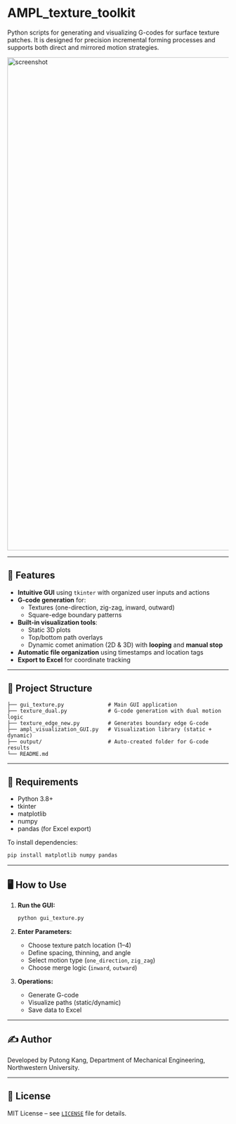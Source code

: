 # AMPL_texture_toolkit
Python scripts for generating and visualizing G-codes for surface texture patches.
It is designed for precision incremental forming processes and supports both direct and mirrored motion strategies.

<img width="1121" alt="screenshot" src="https://github.com/user-attachments/assets/df9f2f1d-0be8-4264-8fc8-1adf1c69b357" />

---

## 🚀 Features

- **Intuitive GUI** using `tkinter` with organized user inputs and actions
- **G-code generation** for:
  - Textures (one-direction, zig-zag, inward, outward)
  - Square-edge boundary patterns
- **Built-in visualization tools**:
  - Static 3D plots
  - Top/bottom path overlays
  - Dynamic comet animation (2D & 3D) with **looping** and **manual stop**
- **Automatic file organization** using timestamps and location tags
- **Export to Excel** for coordinate tracking

---

## 📁 Project Structure

```
├── gui_texture.py              # Main GUI application
├── texture_dual.py             # G-code generation with dual motion logic
├── texture_edge_new.py         # Generates boundary edge G-code
├── ampl_visualization_GUI.py   # Visualization library (static + dynamic)
├── output/                     # Auto-created folder for G-code results
└── README.md
```

---

## 🧰 Requirements

- Python 3.8+
- tkinter
- matplotlib
- numpy
- pandas (for Excel export)

To install dependencies:

```bash
pip install matplotlib numpy pandas
```

---

## 🖥️ How to Use

1. **Run the GUI:**
   ```bash
   python gui_texture.py
   ```

2. **Enter Parameters:**
   - Choose texture patch location (1–4)
   - Define spacing, thinning, and angle
   - Select motion type (`one_direction`, `zig_zag`)
   - Choose merge logic (`inward`, `outward`)

3. **Operations:**
   - Generate G-code
   - Visualize paths (static/dynamic)
   - Save data to Excel

---

## ✍️ Author

Developed by Putong Kang, Department of Mechanical Engineering, Northwestern University.

---

## 📄 License

MIT License – see [`LICENSE`](LICENSE) file for details.
